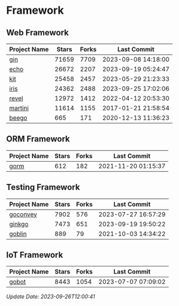 # Framework

## Web Framework
| Project Name | Stars | Forks | Last Commit |
| ------------ | ----- | ----- | ----------- |
| [gin](https://github.com/gin-gonic/gin) | 71659 | 7709 | 2023-09-08 14:18:00 |
| [echo](https://github.com/labstack/echo) | 26672 | 2207 | 2023-09-19 05:24:47 |
| [kit](https://github.com/go-kit/kit) | 25458 | 2457 | 2023-05-29 21:23:33 |
| [iris](https://github.com/kataras/iris) | 24362 | 2488 | 2023-09-25 17:02:06 |
| [revel](https://github.com/revel/revel) | 12972 | 1412 | 2022-04-12 20:53:30 |
| [martini](https://github.com/go-martini/martini) | 11614 | 1155 | 2017-01-21 21:58:54 |
| [beego](https://github.com/astaxie/beego) | 665 | 171 | 2020-12-13 11:36:23 |

## ORM Framework
| Project Name | Stars | Forks | Last Commit |
| ------------ | ----- | ----- | ----------- |
| [gorm](https://github.com/jinzhu/gorm) | 612 | 182 | 2021-11-20 01:15:37 |

## Testing Framework
| Project Name | Stars | Forks | Last Commit |
| ------------ | ----- | ----- | ----------- |
| [goconvey](https://github.com/smartystreets/goconvey) | 7902 | 576 | 2023-07-27 16:57:29 |
| [ginkgo](https://github.com/onsi/ginkgo) | 7473 | 651 | 2023-09-19 19:50:22 |
| [goblin](https://github.com/franela/goblin) | 889 | 79 | 2021-10-03 14:34:22 |

## IoT Framework
| Project Name | Stars | Forks | Last Commit |
| ------------ | ----- | ----- | ----------- |
| [gobot](https://github.com/hybridgroup/gobot) | 8443 | 1054 | 2023-07-07 07:09:02 |

*Update Date: 2023-09-26T12:00:41*